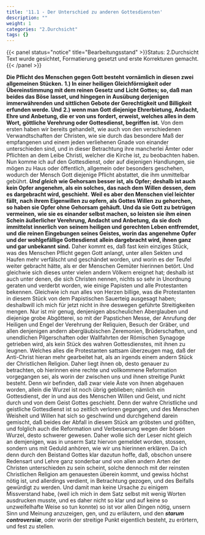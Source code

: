 ```yaml
---
title: '11.1 - Der Unterschied zu anderen Gottesdiensten'
description: ""
weight: 1
categories: "2.Durchsicht"
tags: {}
---
```


{{< panel status="notice" title="Bearbeitungsstand" >}}Status: 2.Durchsicht
Text wurde gesichtet, Formatierung gesetzt und erste Korrekturen gemacht.{{< /panel >}}

<!-- Seite 478 -->



**Die Pflicht des Menschen gegen Gott besteht**
**vornämlich in diesen zwei allgemeinen Stücken.**
**1.) In einer heiligen Gleichförmigkeit oder**
**Übereinstimmung mit dem reinen Gesetz und**
**Licht Gottes; so, daß man beides das Böse**
**lasset, und hingegen in Ausübung derjenigen immerwährenden**
**und sittlichen Gebote der Gerechtigkeit**
**und Billigkeit erfunden werde. Und**
**2.) wenn man Gott diejenige Ehrerbietung, Andacht,**
**Ehre und Anbetung, die er von uns**
**fordert, erweist, welches alles in dem Wort,**
**göttliche Verehrung oder Gottesdienst, begriffen**
**ist.** Von dem ersten haben wir bereits gehandelt,
wie auch von den verschiedenen Verwandtschaften
der Christen, wie sie durch das besondere
Maß der empfangenen und einem jeden verliehenen
Gnade von einander unterschieden sind, und in dieser
Betrachtung ihre mancherlei Ämter oder Pflichten
an dem Leibe Christi, welcher die Kirche ist, zu beobachten
haben. Nun komme ich auf den Gottesdienst,
oder auf diejenigen Handlungen, sie mögen zu
Haus oder öffentlich, allgemein oder besonders geschehen,
wodurch der Mensch Gott diejenige Pflicht
abstattet, die ihm unmittelbar gebührt. ***Und gleich***<!-- Seite 479 -->
**wie Gehorsam besser ist, als Opfer; deshalb ist auch**
**kein Opfer angenehm, als ein solches, das nach dem**
**Willen dessen, dem es dargebracht wird, geschieht.**
**Weil es aber den Menschen viel leichter fällt,**
**nach ihrem Eigenwillen zu opfern, als Gottes Willen**
**zu gehorchen, so haben sie Opfer ohne Gehorsam**
**gehäuft. Und da sie Gott zu betrügen vermeinen,**
**wie sie es einander selbst machen, so leisten sie**
**ihm einen Schein äußerlicher Verehrung, Andacht**
**und Anbetung, da sie doch immittelst innerlich von**
**seinem heiligen und gerechten Leben entfremdet, und**
**die reinen Eingebungen seines Geistes, worin das**
**angenehme Opfer und der wohlgefällige Gottesdienst**
**allein dargebracht wird, ihnen ganz und gar unbekannt**
**sind.** Daher kommt es, daß fast kein einziges Stück,
was des Menschen Pflicht gegen Gott anlangt, unter
allen Sekten und Haufen mehr verfälscht und geschändet
worden, und worin es der Teufel weiter
gebracht hätte, als er der Menschen Gemüter hierinnen
betört. Und gleichwie sich dieses unter vielen
andern Völkern ereignet hat; deshalb ist auch unter denen,
die sich Christen nennen, nichts so sehr in Unordnung
geraten und verderbt worden, wie einige Papisten
und alle Protestanten bekennen. Gleichwie
ich nun alles von Herzen billige, was die Protestanten
in diesem Stück von dem Papistischen Sauerteig
ausgesagt haben; deshalbwill ich mich für jetzt nicht
in ihre deswegen geführte Streitigkeiten mengen. Nur
ist mir genug, denjenigen abscheulichen Aberglauben
und diejenige grobe Abgötterei, so mit der Papstichen
Messe, der Anrufung der Heiligen und Engel
der Verehrung der Reliquien, Besuch der
Gräber, und allen denjenigen andern abergläubischen
Zeremonien, Brüderschaften, und unendlichen
Pilgerschaften oder Wallfahrten der Römischen
Synagoge getrieben wird, als kein Stück<!-- Seite 480 -->
des wahren Gottesdienstes, mit ihnen zu leugnen.
Welches alles die Protestanten sattsam überzeugen
mag, daß der Anti-Christ hieran mehr gearbeitet hat,
als an irgends einem andern Stück der Christlichen
Religion. Daher liegt ihnen ob, desto genauer zu
betrachten, ob hierinnen eine rechte und vollkommene
Reformation vorgegangen sei, als worin der zwischen
uns und ihnen streitige Punkt besteht. Denn
wir befinden, daß zwar viele Äste von ihnen abgehauen
worden, allein die Wurzel ist noch übrig geblieben;
nämlich ein Gottesdienst, der in und aus
des Menschen Willen und Geist, und nicht durch und
von dem Geist Gottes geschieht. Denn der wahre
Christliche und geistliche Gottesdienst ist so zeitlich
verloren gegangen, und des Menschen Weisheit und
Willen hat sich so geschwind und durchgehend darein
gemischt, daß beides der Abfall in diesem Stück
am gröbsten und größten, und folglich auch die Reformation
und Verbesserung wegen der bösen Wurzel,
desto schwerer gewesen. Daher wolle sich der
Leser nicht gleich an demjenigen, was in unserm Satz
hiervon gemeldet worden, stossen, sondern uns mit Geduld
anhören, wie wir uns hierinnen erklären. Da
ich denn durch den Beistand Gottes klar dazutun
hoffe, daß, obschon unsere Redensart und Lehre
ganz sonderbar und von allen andern Arten der Christen
unterschieden zu sein scheint, solche dennoch mit
der reinsten Christlichen Religion am genauesten
überein kommt, und gewiss höchst nötig ist, und
allerdings verdient, in Betrachtung gezogen, und
des Beifalls gewürdigt zu werden. Und damit man
keine Ursache zu einigem Missverstand habe, (weil ich
mich in dem Satz selbst mit wenig Worten ausdrucken
musste, und es daher nicht so klar und auf keine so unzweifelhafte
Weise so tun konnte) so ist vor allen
Dingen nötig, unsern Sinn und Meinung anzuzeigen,<!-- Seite 481 -->
gen, und zu erläutern, und den ***starum controversiæ***,
oder worin der streitige Punkt eigentlich besteht,
zu erörtern, und fest zu stellen.

